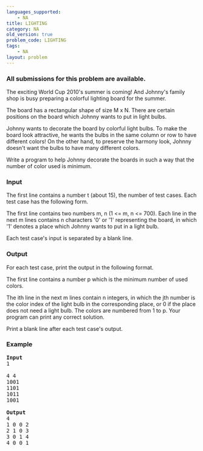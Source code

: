 ```yaml
---
languages_supported:
    - NA
title: LIGHTING
category: NA
old_version: true
problem_code: LIGHTING
tags:
    - NA
layout: problem
---
```

###  All submissions for this problem are available. 

The exciting World Cup 2010's summer is coming! And Johnny's family shop is busy preparing a colorful lighting board for the summer.

The board has a rectangular shape of size M x N. There are certain positions on the board which Johnny wants to put in light bulbs.

Johnny wants to decorate the board by colorful light bulbs. To make the board look attractive, he wants the bulbs in the same column or row to have different colors! On the other hand, to preserve the harmony look, Johnny doesn't want the bulbs to have many different colors.

Write a program to help Johnny decorate the boards in such a way that the number of color used is minimum.

### Input

The first line contains a number t (about 15), the number of test cases. Each test case has the following form.

The first line contains two numbers m, n (1 &lt;= m, n &lt;= 700). Each line in the next m lines contains n characters '0' or '1' representing the board, in which '1' denotes a place which Johnny wants to put in a light bulb.

Each test case's input is separated by a blank line.

### Output

For each test case, print the output in the following format.

The first line contains a number p which is the minimum number of used colors.

The ith line in the next m lines contain n integers, in which the jth number is the color index of the light bulb in the corresponding place, or 0 if the place does not need a light bulb. The colors are numbered from 1 to p. Your program can print any correct solution.

Print a blank line after each test case's output.

### Example

<pre><b>Input</b>
1

4 4
1001
1101 
1011
1001

<b>Output</b>
4
1 0 0 2 
2 1 0 3 
3 0 1 4 
4 0 0 1 
</pre>
